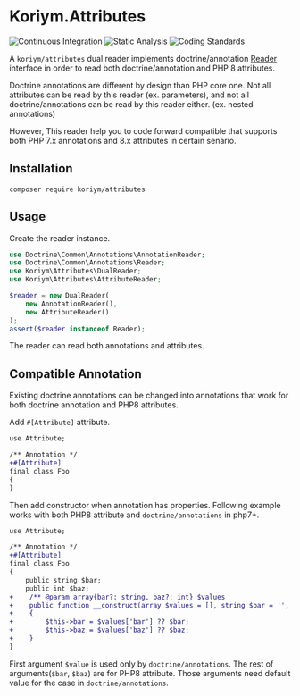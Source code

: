 # Koriym.Attributes

![Continuous Integration](https://github.com/koriym/Koriym.Attributes/workflows/Continuous%20Integration/badge.svg)
![Static Analysis](https://github.com/koriym/Koriym.Attributes/workflows/Static%20Analysis/badge.svg)
![Coding Standards](https://github.com/koriym/Koriym.Attributes/workflows/Coding%20Standards/badge.svg)

A `koriym/attributes` dual reader implements doctrine/annotation [Reader](https://github.com/doctrine/annotations/blob/master/lib/Doctrine/Common/Annotations/Reader.php) interface
in order to read both doctrine/annotation and PHP 8 attributes.

Doctrine annotations are different by design than PHP core one. 
Not all attributes can be read by this reader (ex. parameters), and not all doctrine/annotations can be read by this reader either. (ex. nested annotations)

However, This reader help you to code forward compatible that supports both PHP 7.x annotations and 8.x attributes in certain senario.

## Installation

    composer require koriym/attributes

## Usage

Create the reader instance.

```php
use Doctrine\Common\Annotations\AnnotationReader;
use Doctrine\Common\Annotations\Reader;
use Koriym\Attributes\DualReader;
use Koriym\Attributes\AttributeReader;

$reader = new DualReader(
    new AnnotationReader(),
    new AttributeReader()
);
assert($reader instanceof Reader);
```

The reader can read both annotations and attributes.

## Compatible Annotation

Existing doctrine annotations can be changed into annotations that work for both doctrine annotation and PHP8 attributes.

Add `#[Attribute]` attribute.

```diff
use Attribute;

/** Annotation */
+#[Attribute]
final class Foo
{
}
```

Then add constructor when annotation has properties.
Following example works with both PHP8 attribute and `doctrine/annotations` in php7+.

```diff
use Attribute;

/** Annotation */
+#[Attribute]
final class Foo
{
    public string $bar;
    public int $baz;
+    /** @param array{bar?: string, baz?: int} $values 
+    public function __construct(array $values = [], string $bar = '', int $baz = 0)
+    {
+        $this->bar = $values['bar'] ?? $bar;
+        $this->baz = $values['baz'] ?? $baz;
+    }
}
```

First argument `$value` is used only by `doctrine/annotations`.
The rest of arguments(`$bar`, `$baz`) are for PHP8 attribute.
Those arguments need default value for the case in `doctrine/annotations`.
